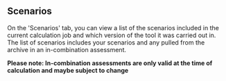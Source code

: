 ## Scenarios

On the 'Scenarios' tab, you can view a list of the scenarios included in the current calculation job and which version of the tool it was carried out in. The list of scenarios includes your scenarios and any pulled from the archive in an in-combination assessment.

**Please note: In-combination assessments are only valid at the time of calculation and maybe subject to change**
